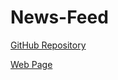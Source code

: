 # News-Feed

[GitHub Repository](https://github.com/cgv2921/News-Feed)

[Web Page](http://www.se.rit.edu/~cgv2921/NewsFeed/)
